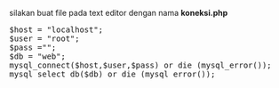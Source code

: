 silakan buat file pada text editor dengan nama <b>koneksi.php</b> 
<pre>
$host = "localhost";
$user = "root";
$pass ="";
$db = "web";
mysql_connect($host,$user,$pass) or die (mysql_error());
mysql_select_db($db) or die (mysql_error());
</pre>
